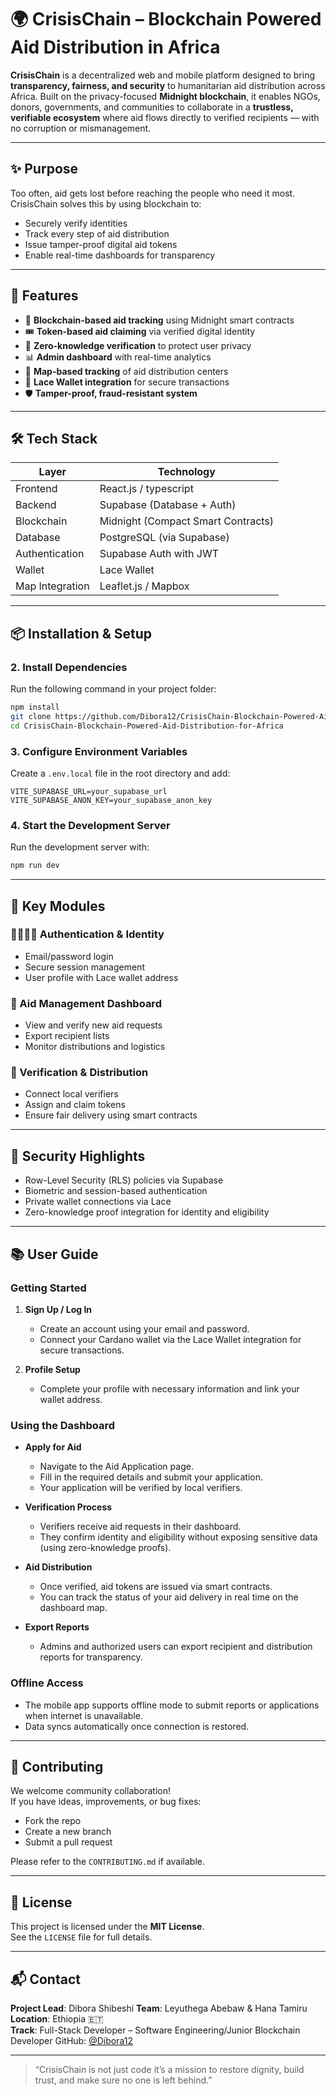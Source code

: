 
# 🌍 CrisisChain – Blockchain Powered Aid Distribution in Africa

**CrisisChain** is a decentralized web and mobile platform designed to bring **transparency, fairness, and security** to humanitarian aid distribution across Africa. Built on the privacy-focused **Midnight blockchain**, it enables NGOs, donors, governments, and communities to collaborate in a **trustless, verifiable ecosystem** where aid flows directly to verified recipients — with no corruption or mismanagement.

---

## ✨ Purpose

Too often, aid gets lost before reaching the people who need it most. CrisisChain solves this by using blockchain to:
- Securely verify identities
- Track every step of aid distribution
- Issue tamper-proof digital aid tokens
- Enable real-time dashboards for transparency

---

## 🚀 Features

- 🔗 **Blockchain-based aid tracking** using Midnight smart contracts  
- 🎟️ **Token-based aid claiming** via verified digital identity  
- 🧾 **Zero-knowledge verification** to protect user privacy  
- 📊 **Admin dashboard** with real-time analytics  
- 📍 **Map-based tracking** of aid distribution centers  
- 👛 **Lace Wallet integration** for secure transactions    
- 🛡️ **Tamper-proof, fraud-resistant system**

---

## 🛠️ Tech Stack

| Layer            | Technology                          |
|------------------|--------------------------------------|
| Frontend         | React.js / typescript           |
| Backend          | Supabase (Database + Auth)           |
| Blockchain       | Midnight (Compact Smart Contracts)   |
| Database         | PostgreSQL (via Supabase)            |
| Authentication   | Supabase Auth with JWT               |
| Wallet           | Lace Wallet                          |
| Map Integration  | Leaflet.js / Mapbox                  |

---

## 📦 Installation & Setup

### 2. Install Dependencies  
Run the following command in your project folder:  
```bash
npm install
git clone https://github.com/Dibora12/CrisisChain-Blockchain-Powered-Aid-Distribution-for-Africa
cd CrisisChain-Blockchain-Powered-Aid-Distribution-for-Africa

```

### 3. Configure Environment Variables  
Create a `.env.local` file in the root directory and add:  
```env
VITE_SUPABASE_URL=your_supabase_url  
VITE_SUPABASE_ANON_KEY=your_supabase_anon_key
```

### 4. Start the Development Server  
Run the development server with:  
```bash
npm run dev
```

---

## 📍 Key Modules

### 🙍‍♂️🙍‍♀️ Authentication & Identity
- Email/password login  
- Secure session management  
- User profile with Lace wallet address  

### 🎯 Aid Management Dashboard
- View and verify new aid requests  
- Export recipient lists  
- Monitor distributions and logistics  

### 🧾 Verification & Distribution
- Connect local verifiers  
- Assign and claim tokens  
- Ensure fair delivery using smart contracts  

---

## 🔐 Security Highlights
- Row-Level Security (RLS) policies via Supabase  
- Biometric and session-based authentication  
- Private wallet connections via Lace  
- Zero-knowledge proof integration for identity and eligibility  

---
## 📚 User Guide

### Getting Started
1. **Sign Up / Log In**  
   - Create an account using your email and password.  
   - Connect your Cardano wallet via the Lace Wallet integration for secure transactions.

2. **Profile Setup**  
   - Complete your profile with necessary information and link your wallet address.

### Using the Dashboard

- **Apply for Aid**  
  - Navigate to the Aid Application page.  
  - Fill in the required details and submit your application.  
  - Your application will be verified by local verifiers.

- **Verification Process**  
  - Verifiers receive aid requests in their dashboard.  
  - They confirm identity and eligibility without exposing sensitive data (using zero-knowledge proofs).

- **Aid Distribution**  
  - Once verified, aid tokens are issued via smart contracts.  
  - You can track the status of your aid delivery in real time on the dashboard map.

- **Export Reports**  
  - Admins and authorized users can export recipient and distribution reports for transparency.

### Offline Access  
- The mobile app supports offline mode to submit reports or applications when internet is unavailable.  
- Data syncs automatically once connection is restored.

---


## 🤝 Contributing

We welcome community collaboration!  
If you have ideas, improvements, or bug fixes:

- Fork the repo  
- Create a new branch  
- Submit a pull request  

Please refer to the `CONTRIBUTING.md` if available.

---

## 📄 License

This project is licensed under the **MIT License**.  
See the `LICENSE` file for full details.

---

## 📬 Contact

**Project Lead**: Dibora Shibeshi 
**Team**: Leyuthega Abebaw & Hana Tamiru
**Location**: Ethiopia 🇪🇹  
**Track**: Full-Stack Developer – Software Engineering/Junior Blockchain Developer
GitHub: [@Dibora12](https://github.com/Dibora12)

---

> “CrisisChain is not just code it’s a mission to restore dignity, build trust, and make sure no one is left behind.”
